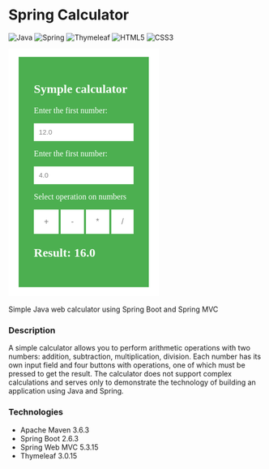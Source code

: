 # Spring Calculator
![Java](https://img.shields.io/badge/java-%23ED8B00.svg?style=for-the-badge&logo=java&logoColor=white)
![Spring](https://img.shields.io/badge/spring-%236DB33F.svg?style=for-the-badge&logo=spring&logoColor=white)
![Thymeleaf](https://img.shields.io/badge/Thymeleaf-%23005C0F.svg?style=for-the-badge&logo=Thymeleaf&logoColor=white)
![HTML5](https://img.shields.io/badge/html5-%23E34F26.svg?style=for-the-badge&logo=html5&logoColor=white)
![CSS3](https://img.shields.io/badge/css3-%231572B6.svg?style=for-the-badge&logo=css3&logoColor=white)

![Screenshot](https://github.com/mifadeev/Spring-Calculator/blob/main/springCalculator/Screenshot/Screenshot.png)

 Simple Java web calculator using Spring Boot and Spring MVC
 
 ### Description
 
A simple calculator allows you to perform arithmetic operations with two numbers: addition, subtraction, multiplication, division. Each number has its own input field and four buttons with operations, one of which must be pressed to get the result.
The calculator does not support complex calculations and serves only to demonstrate the technology of building an application using Java and Spring.

### Technologies

* Apache Maven 3.6.3
* Spring Boot 2.6.3
* Spring Web MVC 5.3.15
* Thymeleaf 3.0.15
 
